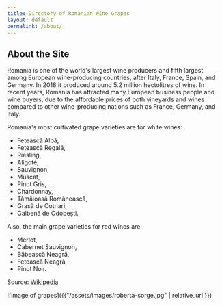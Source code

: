 ```yaml
---
title: Directory of Romanian Wine Grapes
layout: default
permalink: /about/
---
```

<div class="content-left" markdown="1">

<h2>About the Site</h2>

Romania is one of the world's largest wine producers and fifth largest among European wine-producing countries, after Italy, France, Spain, and Germany. In 2018 it produced around 5.2 million hectolitres of wine. In recent years, Romania has attracted many European business people and wine buyers, due to the affordable prices of both vineyards and wines compared to other wine-producing nations such as France, Germany, and Italy.

Romania's most cultivated grape varieties are for white wines:
- Fetească Albă,
- Fetească Regală,
- Riesling,
- Aligoté,
- Sauvignon,
- Muscat,
- Pinot Gris,
- Chardonnay,
- Tămâioasă Românească,
- Grasă de Cotnari,
- Galbenă de Odobești.

Also, the main grape varieties for red wines are
- Merlot,
- Cabernet Sauvignon,
- Băbească Neagră,
- Fetească Neagră,
- Pinot Noir.

Source:  [Wikipedia](https://en.wikipedia.org/wiki/Romanian_wine)
</div>
<div class="img-right" markdown="1">
![image of grapes]({{"/assets/images/roberta-sorge.jpg" | relative_url }})
</div>
<div class="clearfix"></div>
